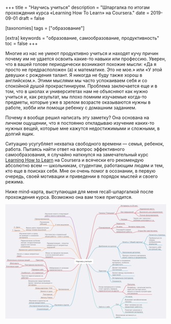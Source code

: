 +++
title = "Научись учиться"
description = "Шпаргалка по итогам прохождения курса «Learning How To Learn» на Coursera."
date = 2019-09-01
draft = false

[taxonomies]
tags = ["образование"]

[extra]
keywords = "образование, самообразование, продуктивность"
toc = false
+++

Многие из нас не умеют продуктивно учиться и находят кучу причин почему им не удается освоить
какие-то навыки или профессию. Уверен, что в вашей голове периодически возникают похожие мысли:
«Да я просто не предрасположен (а) к математике. Это не мое.» или «У этой девушки с рождения талант.
Я никогда не буду также хорош в английском.». Этими мыслями мы часто успокаиваем себя и со спокойной
душой прокрастинируем. Проблема заключается еще и в том, что в школах и университетах нам не объясняют
как нужно учиться и, как результат, мы плохо помним изучаемые когда-то предметы, которые уже в зрелом
возрасте оказываются нужны в работе, хобби или помощи ребенку с домашним заданием.

Почему я вообще решил написать эту заметку? Она основана на личном ощущении, что я постоянно откладываю
изучение каких-то нужных вещей, которые мне кажутся недостижимыми и сложными, в долгий ящик.

Ситуацию усугубляет нехватка свободного времени — семья, ребенок, работа. Пытаясь найти ответ на
вопрос эффективного самообразования, я случайно наткнулся на замечательный курс
[Learning How to Learn](https://www.coursera.org/learn/learning-how-to-learn) на Coursera и всячески
его рекомендую абсолютно всем — школьникам, студентам, работающим людям и тем, кто еще в поисках себя.
Мне он очень помог в осознании, в первую очередь, своей мотивации и приведении в порядок мыслей и
своего режима.

Ниже mind-карта, выступающая для меня recall-шпаргалкой после прохождения курса.
Возможно она вам тоже пригодится.

![Recall-шпаргалка после прохождения курса «Learning How To Learn»](/images/learning-how-to-learn.png)
